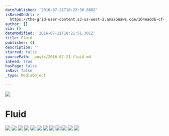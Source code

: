 ```yaml
---
datePublished: '2016-07-21T18:22:30.888Z'
isBasedOnUrl: >-
  https://the-grid-user-content.s3-us-west-2.amazonaws.com/164eaddb-cf4b-467d-825f-af6ba71508f8.jpg
author: []
via: {}
dateModified: '2016-07-21T18:21:51.301Z'
title: Fluid
publisher: {}
description: ''
starred: false
sourcePath: _posts/2016-07-21-fluid.md
inFeed: true
hasPage: false
inNav: false
_type: MediaObject

---
```

![](https://the-grid-user-content.s3-us-west-2.amazonaws.com/164eaddb-cf4b-467d-825f-af6ba71508f8.jpg)

# Fluid
![](https://the-grid-user-content.s3-us-west-2.amazonaws.com/8c4af0d8-eaea-4056-a899-22f7c54bf536.jpg)
![](https://s3-us-west-2.amazonaws.com/the-grid-img/p/f4815760d27adf479ea39d10cfa61b3c015cae64.jpg)
![](https://imgflo.herokuapp.com/graph/vahj1ThiexotieMo/d86b3c05291eefd7e26dc350c0f501ab/croprotate.jpg?cropheight=851&cropwidth=1286&degrees=0&input=https%3A%2F%2Fs3-us-west-2.amazonaws.com%2Fthe-grid-img%2Fp%2F1e49741d970cd4b8b9ed7e385a4acda21420c9cf.jpg&x=0&y=0)
![](https://the-grid-user-content.s3-us-west-2.amazonaws.com/91e082e0-318a-418e-9ec5-5168a5b5114a.jpg)
![](https://s3-us-west-2.amazonaws.com/the-grid-img/p/a1313c08c1671b51f2abefc10fe23136b474efca.jpg)
![](https://s3-us-west-2.amazonaws.com/the-grid-img/p/2d57467ed23ed0d782437d6279fd07560aec2af9.jpg)
![](https://the-grid-user-content.s3-us-west-2.amazonaws.com/98543d1b-6e3d-4f3c-8938-6e83b9e5fae6.jpg)
![](https://imgflo.herokuapp.com/graph/vahj1ThiexotieMo/750f6fba59b98bab8370342f40d381d0/croprotate.jpg?cropheight=2847&cropwidth=4288&degrees=0&input=https%3A%2F%2Fthe-grid-user-content.s3-us-west-2.amazonaws.com%2Ff2e36883-1053-47a3-b256-c355ee4ae65d.jpg&x=0&y=0)
![](https://the-grid-user-content.s3-us-west-2.amazonaws.com/e6781d97-3304-4d5f-9c6a-26896e11a658.jpg)
![](https://the-grid-user-content.s3-us-west-2.amazonaws.com/bdcea9f6-5b42-47fe-b123-c3304aae7a52.jpg)
![](https://imgflo.herokuapp.com/graph/vahj1ThiexotieMo/753351d3b4e4bff97c4483ba99b51a1d/croprotate.jpg?cropheight=763&cropwidth=1384&degrees=0&input=https%3A%2F%2Fthe-grid-user-content.s3-us-west-2.amazonaws.com%2Fba300a6c-bc4a-4f71-bd40-56428710e130.jpg&x=0&y=0)
![](https://the-grid-user-content.s3-us-west-2.amazonaws.com/fac947e5-62c1-4068-b3a7-f41024dd5a15.jpg)